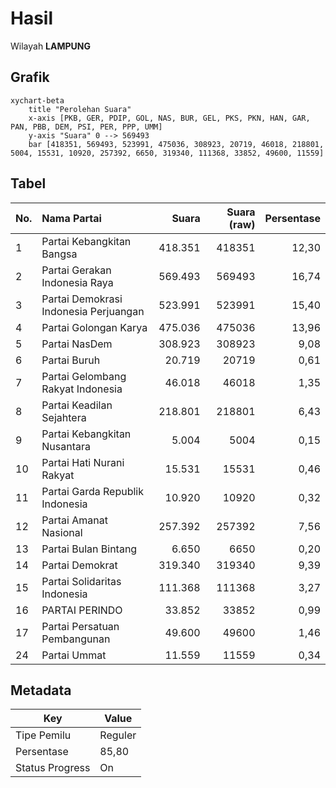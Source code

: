 # Hasil

Wilayah **LAMPUNG**

## Grafik

```mermaid
xychart-beta
    title "Perolehan Suara"
    x-axis [PKB, GER, PDIP, GOL, NAS, BUR, GEL, PKS, PKN, HAN, GAR, PAN, PBB, DEM, PSI, PER, PPP, UMM]
    y-axis "Suara" 0 --> 569493
    bar [418351, 569493, 523991, 475036, 308923, 20719, 46018, 218801, 5004, 15531, 10920, 257392, 6650, 319340, 111368, 33852, 49600, 11559]
```

## Tabel

| No. | Nama Partai                           | Suara   | Suara (raw) | Persentase |
|:--- |:------------------------------------- | -------:| -----------:| ----------:|
| 1   | Partai Kebangkitan Bangsa             | 418.351 | 418351      | 12,30      |
| 2   | Partai Gerakan Indonesia Raya         | 569.493 | 569493      | 16,74      |
| 3   | Partai Demokrasi Indonesia Perjuangan | 523.991 | 523991      | 15,40      |
| 4   | Partai Golongan Karya                 | 475.036 | 475036      | 13,96      |
| 5   | Partai NasDem                         | 308.923 | 308923      | 9,08       |
| 6   | Partai Buruh                          | 20.719  | 20719       | 0,61       |
| 7   | Partai Gelombang Rakyat Indonesia     | 46.018  | 46018       | 1,35       |
| 8   | Partai Keadilan Sejahtera             | 218.801 | 218801      | 6,43       |
| 9   | Partai Kebangkitan Nusantara          | 5.004   | 5004        | 0,15       |
| 10  | Partai Hati Nurani Rakyat             | 15.531  | 15531       | 0,46       |
| 11  | Partai Garda Republik Indonesia       | 10.920  | 10920       | 0,32       |
| 12  | Partai Amanat Nasional                | 257.392 | 257392      | 7,56       |
| 13  | Partai Bulan Bintang                  | 6.650   | 6650        | 0,20       |
| 14  | Partai Demokrat                       | 319.340 | 319340      | 9,39       |
| 15  | Partai Solidaritas Indonesia          | 111.368 | 111368      | 3,27       |
| 16  | PARTAI PERINDO                        | 33.852  | 33852       | 0,99       |
| 17  | Partai Persatuan Pembangunan          | 49.600  | 49600       | 1,46       |
| 24  | Partai Ummat                          | 11.559  | 11559       | 0,34       |


## Metadata

| Key             | Value   |
| --------------- | ------- |
| Tipe Pemilu     | Reguler |
| Persentase      | 85,80   |
| Status Progress | On      |



